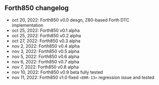 ## Forth850 changelog

- oct 20, 2022: Forth850 v0.0 desgn, Z80-based Forth DTC implementation
- oct 25, 2022: Forth850 v0.1 alpha
- oct 25, 2022: Forth850 v0.2 alpha
- oct 27, 2022: Forth850 v0.3 alpha
- nov  2, 2022: Forth850 v0.4 alpha
- nov  3, 2022: Forth850 v0.5 alpha
- nov  5, 2022: Forth850 v0.6 alpha
- nov  6, 2022: Forth850 v0.7 alpha
- nov  7, 2022: Forth850 v0.8 alpha
- nov 10, 2022: Forth850 v0.9 beta fully tested
- nov 11, 2022: Forth850 v1.0 fixed `<ERR-13>` regression issue and tested
